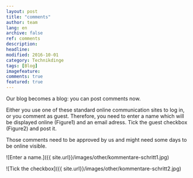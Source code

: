 ```yaml
---
layout: post
title: "comments"
author: team
lang: en
archive: false
ref: comments
description: 
headline: 
modified: 2016-10-01
category: Technikdinge
tags: [Blog]
imagefeature: 
comments: true
featured: true
---
```


Our blog becomes a blog: you can post comments now.

Either you use one of these standard online communication sites to log in, or you comment as guest. Therefore, you need to enter a name which will be displayed online (Figure1) and an email adress. Tick the guest checkbox (Figure2) and post it.

Those comments need to be approved by us and might need some days to be online visible.


![Enter a name.]({{ site.url}}/images/other/kommentare-schritt1.jpg)

![Tick the checkbox]({{ site.url}}/images/other/kommentare-schritt2.jpg)